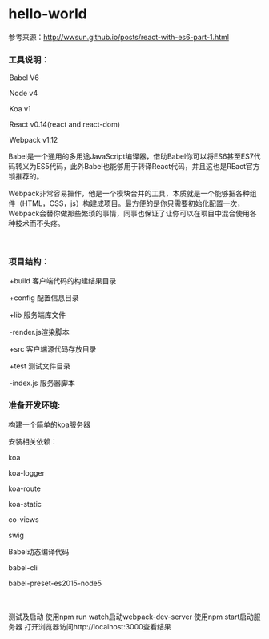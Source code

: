 # hello-world
参考来源：<a href="http://wwsun.github.io/posts/react-with-es6-part-1.html">http://wwsun.github.io/posts/react-with-es6-part-1.html</a><br>
<h3><strong>工具说明</strong>：</h3>
<div style="text-indent:2px">
  <p>Babel V6</p>
  <p>Node v4</p>
  <p>Koa v1</p>
  <p>React v0.14(react and react-dom)</p>
  <p>Webpack v1.12</p>
</div>  
<p>Babel是一个通用的多用途JavaScript编译器，借助Babel你可以将ES6甚至ES7代码转义为ES5代码，此外Babel也能够用于转译React代码，并且这也是REact官方锁推荐的。</p>
<p>Webpack非常容易操作，他是一个模块合并的工具，本质就是一个能够把各种组件（HTML，CSS，js）构建成项目。最方便的是你只需要初始化配置一次，Webpack会替你做那些繁琐的事情，同事也保证了让你可以在项目中混合使用各种技术而不头疼。</p>
<br>

<h3><strong>项目结构：</strong></h3>
<div style="text-indent:2px;">
  <p>+build 客户端代码的构建结果目录</p>
  <p> +config 配置信息目录</p>
  <p>+lib    服务端库文件</p>
    <p style="text-indent:2px;"> -render.js渲染脚本</p>
  <p>+src    客户端源代码存放目录</p>
  <p>+test   测试文件目录</p>
  <p> -index.js 服务器脚本</p>
</div  
<br>
<h3><strong>准备开发环境:</strong></h3>
<p>构建一个简单的koa服务器</p>
  <p style="text-indent:2px:">安装相关依赖：</p>
  <div style="text-indent:4px:">
    <p>koa</p>
    <p>koa-logger</p>
    <p>koa-route</p>
    <p>koa-static</p>
    <p>co-views</p>
    <p>swig</p>
  </div>
  <p style="text-indent:2px:">Babel动态编译代码</p>
    <div style="text-indent:4px:">
      <p>babel-cli</p>
      <p>babel-preset-es2015-node5</p>
    </div>  
    <br>
    <br>
测试及启动
使用npm run watch启动webpack-dev-server
使用npm start启动服务器
打开浏览器访问http://localhost:3000查看结果
    
